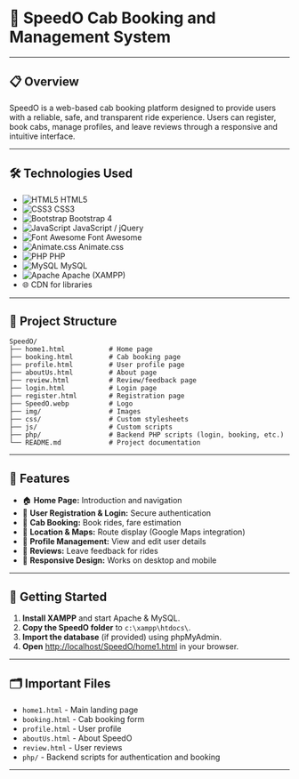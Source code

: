 # 🚕 SpeedO Cab Booking and Management System

---

## 📋 Overview

SpeedO is a web-based cab booking platform designed to provide users with a reliable, safe, and transparent ride experience. Users can register, book cabs, manage profiles, and leave reviews through a responsive and intuitive interface.

---

## 🛠️ Technologies Used

- ![HTML5](https://img.shields.io/badge/HTML5-E34F26?logo=html5&logoColor=white) HTML5  
- ![CSS3](https://img.shields.io/badge/CSS3-1572B6?logo=css3&logoColor=white) CSS3  
- ![Bootstrap](https://img.shields.io/badge/Bootstrap-563D7C?logo=bootstrap&logoColor=white) Bootstrap 4  
- ![JavaScript](https://img.shields.io/badge/JavaScript-F7DF1E?logo=javascript&logoColor=black) JavaScript / jQuery  
- ![Font Awesome](https://img.shields.io/badge/Font%20Awesome-339AF0?logo=fontawesome&logoColor=white) Font Awesome  
- ![Animate.css](https://img.shields.io/badge/Animate.css-FF4088?logo=css3&logoColor=white) Animate.css  
- ![PHP](https://img.shields.io/badge/PHP-777BB4?logo=php&logoColor=white) PHP  
- ![MySQL](https://img.shields.io/badge/MySQL-4479A1?logo=mysql&logoColor=white) MySQL  
- ![Apache](https://img.shields.io/badge/Apache-D22128?logo=apache&logoColor=white) Apache (XAMPP)  
- 🌐 CDN for libraries

---

## 📁 Project Structure

```
SpeedO/
├── home1.html           # Home page
├── booking.html         # Cab booking page
├── profile.html         # User profile page
├── aboutUs.html         # About page
├── review.html          # Review/feedback page
├── login.html           # Login page
├── register.html        # Registration page
├── SpeedO.webp          # Logo
├── img/                 # Images
├── css/                 # Custom stylesheets
├── js/                  # Custom scripts
├── php/                 # Backend PHP scripts (login, booking, etc.)
└── README.md            # Project documentation
```

---

## 🚦 Features

- 🏠 **Home Page:** Introduction and navigation
- 👤 **User Registration & Login:** Secure authentication
- 🚗 **Cab Booking:** Book rides, fare estimation
- 📍 **Location & Maps:** Route display (Google Maps integration)
- 📝 **Profile Management:** View and edit user details
- 💬 **Reviews:** Leave feedback for rides
- 📱 **Responsive Design:** Works on desktop and mobile

---

## 🏁 Getting Started

1. **Install XAMPP** and start Apache & MySQL.
2. **Copy the SpeedO folder** to `c:\xampp\htdocs\`.
3. **Import the database** (if provided) using phpMyAdmin.
4. **Open** [http://localhost/SpeedO/home1.html](http://localhost/SpeedO/home1.html) in your browser.

---

## 🗂️ Important Files

- `home1.html` - Main landing page
- `booking.html` - Cab booking form
- `profile.html` - User profile
- `aboutUs.html` - About SpeedO
- `review.html` - User reviews
- `php/` - Backend scripts for authentication and booking

---
